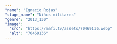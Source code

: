 ```yaml
---
"name": "Ignacio Rojas"
"stage_name": "Niños militares"
"genre": "2013_130"
"image":
  "src": "https://mafi.tv/assets/70469136.webp"
  "alt": "70469136"
---
```

